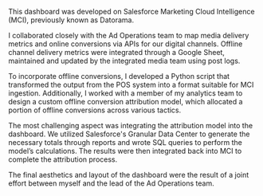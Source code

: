 This dashboard was developed on Salesforce Marketing Cloud Intelligence (MCI), previously known as Datorama.

I collaborated closely with the Ad Operations team to map media delivery metrics and online conversions via APIs for our digital channels. Offline channel delivery metrics were integrated through a Google Sheet, maintained and updated by the integrated media team using post logs.

To incorporate offline conversions, I developed a Python script that transformed the output from the POS system into a format suitable for MCI ingestion. Additionally, I worked with a member of my analytics team to design a custom offline conversion attribution model, which allocated a portion of offline conversions across various tactics.

The most challenging aspect was integrating the attribution model into the dashboard. We utilized Salesforce's Granular Data Center to generate the necessary totals through reports and wrote SQL queries to perform the model’s calculations. The results were then integrated back into MCI to complete the attribution process.

The final aesthetics and layout of the dashboard were the result of a joint effort between myself and the lead of the Ad Operations team.

